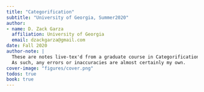 ```yaml
---
title: "Categorification"
subtitle: "University of Georgia, Summer2020"
author:
- name: D. Zack Garza
  affiliation: University of Georgia 
  email: dzackgarza@gmail.com 
date: Fall 2020 
author-note: |
  These are notes live-tex'd from a graduate course in Categorification taught by Ariki Wilbert at the University of Georgia in Summer 2020.
  As such, any errors or inaccuracies are almost certainly my own.
cover-image: "figures/cover.png" 
todos: true
book: true
---
```



